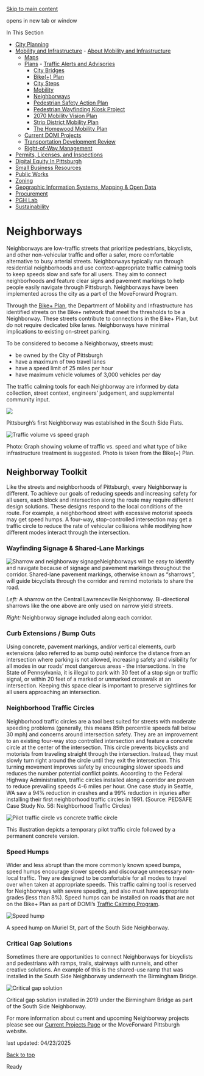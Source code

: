 [Skip to main content](https://www.pittsburghpa.gov/Business-Development/Mobility-and-Infrastructure/Plans/Neighborways#main-content)

opens in new tab or window

In This Section

- [City Planning](https://www.pittsburghpa.gov/Business-Development/City-Planning)
- [Mobility and Infrastructure](https://www.pittsburghpa.gov/Business-Development/Mobility-and-Infrastructure)  - [About Mobility and Infrastructure](https://www.pittsburghpa.gov/Business-Development/Mobility-and-Infrastructure/About-Mobility-and-Infrastructure)
  - [Maps](https://www.pittsburghpa.gov/Business-Development/Mobility-and-Infrastructure/Maps)
  - [Plans](https://www.pittsburghpa.gov/Business-Development/Mobility-and-Infrastructure/Plans)    - [Traffic Alerts and Advisories](https://www.pittsburghpa.gov/Business-Development/Mobility-and-Infrastructure/Plans/Traffic-Alerts-and-Advisories)
    - [City Bridges](https://www.pittsburghpa.gov/Business-Development/Mobility-and-Infrastructure/Plans/City-Bridges)
    - [Bike(+) Plan](https://www.pittsburghpa.gov/Business-Development/Mobility-and-Infrastructure/Plans/Bike-Plan)
    - [City Steps](https://www.pittsburghpa.gov/Business-Development/Mobility-and-Infrastructure/Plans/City-Steps)
    - [Mobility](https://www.pittsburghpa.gov/Business-Development/Mobility-and-Infrastructure/Plans/Mobility)
    - [Neighborways](https://www.pittsburghpa.gov/Business-Development/Mobility-and-Infrastructure/Plans/Neighborways)
    - [Pedestrian Safety Action Plan](https://www.pittsburghpa.gov/Business-Development/Mobility-and-Infrastructure/Plans/Pedestrian-Safety-Action-Plan)
    - [Pedestrian Wayfinding Kiosk Project](https://www.pittsburghpa.gov/Business-Development/Mobility-and-Infrastructure/Plans/Pedestrian-Wayfinding-Kiosk-Project)
    - [2070 Mobility Vision Plan](https://www.pittsburghpa.gov/Business-Development/Mobility-and-Infrastructure/Plans/2070-Mobility-Vision-Plan)
    - [Strip District Mobility Plan](https://www.pittsburghpa.gov/Business-Development/Mobility-and-Infrastructure/Plans/Strip-District-Mobility-Plan)
    - [The Homewood Mobility Plan](https://www.pittsburghpa.gov/Business-Development/Mobility-and-Infrastructure/Plans/The-Homewood-Mobility-Plan)
  - [Current DOMI Projects](https://www.pittsburghpa.gov/Business-Development/Mobility-and-Infrastructure/Current-DOMI-Projects)
  - [Transportation Development Review](https://www.pittsburghpa.gov/Business-Development/Mobility-and-Infrastructure/Transportation-Development-Review)
  - [Right-of-Way Management](https://www.pittsburghpa.gov/Business-Development/Mobility-and-Infrastructure/Right-of-Way-Management)
- [Permits, Licenses, and Inspections](https://www.pittsburghpa.gov/Business-Development/Permits-Licenses-and-Inspections)
- [Digital Equity In Pittsburgh](https://www.pittsburghpa.gov/Business-Development/Digital-Equity-In-Pittsburgh)
- [Small Business Resources](https://www.pittsburghpa.gov/Business-Development/Small-Business-Resources)
- [Public Works](https://www.pittsburghpa.gov/Business-Development/Public-Works)
- [Zoning](https://www.pittsburghpa.gov/Business-Development/Zoning)
- [Geographic Information Systems, Mapping & Open Data](https://www.pittsburghpa.gov/Business-Development/Geographic-Information-Systems-Mapping-Open-Data)
- [Procurement](https://www.pittsburghpa.gov/Business-Development/Procurement)
- [PGH Lab](https://www.pittsburghpa.gov/Business-Development/PGH-Lab)
- [Sustainability](https://www.pittsburghpa.gov/Business-Development/Sustainability)

# Neighborways

Neighborways are low-traffic streets that prioritize pedestrians, bicyclists, and other non-vehicular traffic and offer a safer, more comfortable alternative to busy arterial streets. Neighborways typically run through residential neighborhoods and use context-appropriate traffic calming tools to keep speeds slow and safe for all users. They aim to connect neighborhoods and feature clear signs and pavement markings to help people easily navigate through Pittsburgh. Neighborways have been implemented across the city as a part of the MoveForward Program.

Through the [Bike+ Plan](https://www.pittsburghpa.gov/Business-Development/Mobility-and-Infrastructure/Plans/Bike-Plan), the Department of Mobility and Infrastructure has identified streets on the Bike+ network that meet the thresholds to be a Neighborway. These streets contribute to connections in the Bike+ Plan, but do not require dedicated bike lanes. Neighborways have minimal implications to existing on-street parking.

To be considered to become a Neighborway, streets must:

- be owned by the City of Pittsburgh
- have a maximum of two travel lanes
- have a speed limit of 25 miles per hour
- have maximum vehicle volumes of 3,000 vehicles per day

The traffic calming tools for each Neighborway are informed by data collection, street context, engineers’ judgement, and supplemental community input.

![](https://www.pittsburghpa.gov/files/assets/city/v/1/domi/images/11347_neighborway1.jpg)

Pittsburgh’s first Neighborway was established in the South Side Flats.

![Traffic volume vs speed graph](https://www.pittsburghpa.gov/files/assets/city/v/1/domi/images/11348_neighborway2.jpg)

Photo: Graph showing volume of traffic vs. speed and what type of bike infrastructure treatment is suggested. Photo is taken from the Bike(+) Plan.

## Neighborway Toolkit

Like the streets and neighborhoods of Pittsburgh, every Neighborway is different. To achieve our goals of reducing speeds and increasing safety for all users, each block and intersection along the route may require different design solutions. These designs respond to the local conditions of the route. For example, a neighborhood street with excessive motorist speeds may get speed humps. A four-way, stop-controlled intersection may get a traffic circle to reduce the rate of vehicular collisions while modifying how different modes interact through the intersection.

### Wayfinding Signage & Shared-Lane Markings

![Sharrow and neighborway signage](https://www.pittsburghpa.gov/files/assets/city/v/1/domi/images/11349_side-by-side-neighborways.jpg)Neighborways will be easy to identify and navigate because of signage and pavement markings throughout the corridor. Shared-lane pavement markings, otherwise known as “sharrows”, will guide bicyclists through the corridor and remind motorists to share the road.

_Left:_ A sharrow on the Central Lawrenceville Neighborway. Bi-directional sharrows like the one above are only used on narrow yield streets.

_Right:_ Neighborway signage included along each corridor.

### Curb Extensions / Bump Outs

Using concrete, pavement markings, and/or vertical elements, curb extensions (also referred to as bump outs) reinforce the distance from an intersection where parking is not allowed, increasing safety and visibility for all modes in our roads’ most dangerous areas - the intersections. In the State of Pennsylvania, it is illegal to park with 30 feet of a stop sign or traffic signal, or within 20 feet of a marked or unmarked crosswalk at an intersection. Keeping this space clear is important to preserve sightlines for all users approaching an intersection.

### Neighborhood Traffic Circles

Neighborhood traffic circles are a tool best suited for streets with moderate speeding problems (generally, this means 85th percentile speeds fall below 30 mph) and concerns around intersection safety. They are an improvement to an existing four-way stop controlled intersection and feature a concrete circle at the center of the intersection. This circle prevents bicyclists and motorists from traveling straight through the intersection. Instead, they must slowly turn right around the circle until they exit the intersection. This turning movement improves safety by encouraging slower speeds and reduces the number potential conflict points. According to the Federal Highway Administration, traffic circles installed along a corridor are proven to reduce prevailing speeds 4-6 miles per hour. One case study in Seattle, WA saw a 94% reduction in crashes and a 99% reduction in injuries after installing their first neighborhood traffic circles in 1991. (Source: PEDSAFE Case Study No. 56: Neighborhood Traffic Circles)

![Pilot traffic circle vs concrete traffic circle](https://www.pittsburghpa.gov/files/assets/city/v/1/domi/images/11354_neighborway3.jpg)

This illustration depicts a temporary pilot traffic circle followed by a permanent concrete version.

### Speed Humps

Wider and less abrupt than the more commonly known speed bumps, speed humps encourage slower speeds and discourage unnecessary non-local traffic. They are designed to be comfortable for all modes to travel over when taken at appropriate speeds. This traffic calming tool is reserved for Neighborways with severe speeding, and also must have appropriate grades (less than 8%). Speed humps can be installed on roads that are not on the Bike+ Plan as part of DOMI’s [Traffic Calming Program](https://www.pittsburghpa.gov/Resident-Services/Road-Maintenance/Road-Safety/Traffic-Calming).

![Speed hump](https://www.pittsburghpa.gov/files/assets/city/v/1/domi/images/11351_neighborway4.jpg)

A speed hump on Muriel St, part of the South Side Neighborway.

### Critical Gap Solutions

Sometimes there are opportunities to connect Neighborways for bicyclists and pedestrians with ramps, trails, stairways with runnels, and other creative solutions. An example of this is the shared-use ramp that was installed in the South Side Neighborway underneath the Birmingham Bridge.

![Critical gap solution](https://www.pittsburghpa.gov/files/assets/city/v/1/domi/images/11353_neighborway5.jpg)

Critical gap solution installed in 2019 under the Birmingham Bridge as part of the South Side Neighborway.

For more information about current and upcoming Neighborway projects please see our [Current Projects Page](https://www.pittsburghpa.gov/Business-Development/Mobility-and-Infrastructure/Current-DOMI-Projects) or the MoveForward Pittsburgh website.

last updated: 04/23/2025

[Back to top](https://www.pittsburghpa.gov/Business-Development/Mobility-and-Infrastructure/Plans/Neighborways#body-top)

Ready
